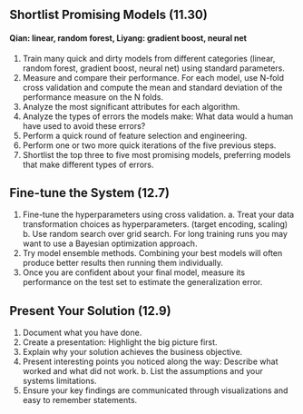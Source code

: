 ## Shortlist Promising Models (11.30)

#### Qian: linear, random forest, Liyang: gradient boost, neural net

1. Train many quick and dirty models from different categories (linear, random forest, gradient boost, neural net) using standard parameters. 
2. Measure and compare their performance. For each model, use N-fold cross validation and compute the mean and standard deviation of the performance measure on the N folds.
3. Analyze the most significant attributes for each algorithm.
4. Analyze the types of errors the models make: What data would a human have used to avoid these errors?
5. Perform a quick round of feature selection and engineering.
6. Perform one or two more quick iterations of the five previous steps.
7. Shortlist the top three to five most promising models, preferring models that make different types of errors.

## Fine-tune the System (12.7)

1. Fine-tune the hyperparameters using cross validation.
    a. Treat your data transformation choices as hyperparameters. (target encoding, scaling)
    b. Use random search over grid search. For long training runs you may want to use a Bayesian optimization approach.
2. Try model ensemble methods. Combining your best models will often produce better results then running them individually.
3. Once you are confident about your final model, measure its performance on the test set to estimate the generalization error.

## Present Your Solution (12.9)

1. Document what you have done.
2. Create a presentation: Highlight the big picture first.
3. Explain why your solution achieves the business objective.
4. Present interesting points you noticed along the way: Describe what worked and what did not work.
b. List the assumptions and your systems limitations.
5. Ensure your key findings are communicated through visualizations and easy to remember statements.
